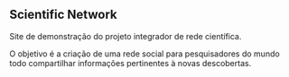## Scientific Network
Site de demonstração do projeto integrador de rede científica.

O objetivo é a criação de uma rede social para pesquisadores do mundo todo compartilhar informações pertinentes à novas descobertas.
